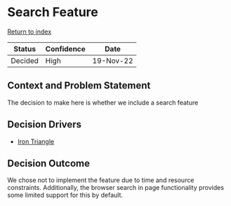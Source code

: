 # Search Feature

[Return to index](https://cse210-group5.github.io/cse210-fa22-ucsd-group5/decisions/)

|  Status   | Confidence    |   Date    |
| --------  | ----------    | --------- |
| Decided   | High          | 19-Nov-22 |

## Context and Problem Statement

The decision to make here is whether we include a search feature 

## Decision Drivers

* [Iron Triangle](https://www.atlassian.com/agile/agile-at-scale/agile-iron-triangle)

## Decision Outcome

We chose not to implement the feature due to time and resource constraints. Additionally, the browser search in page functionality provides some limited support for this by default.

